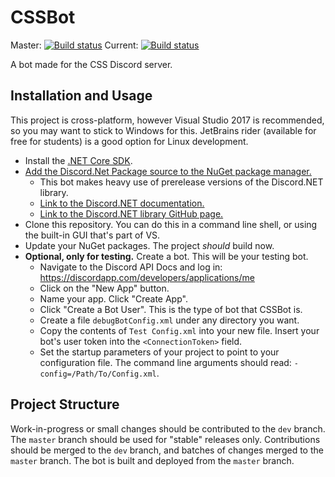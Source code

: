 # CSSBot

Master: [![Build status](https://ci.appveyor.com/api/projects/status/b948an39c0hv2b5t/branch/master?svg=true)](https://ci.appveyor.com/project/Chris-Johnston/cssbot/branch/master)
Current: [![Build status](https://ci.appveyor.com/api/projects/status/b948an39c0hv2b5t?svg=true)](https://ci.appveyor.com/project/Chris-Johnston/cssbot)

A bot made for the CSS Discord server.

## Installation and Usage

This project is cross-platform, however Visual Studio 2017 is recommended, so you may want to stick to Windows for this.
JetBrains rider (available for free for students) is a good option for Linux development.

- Install the [.NET Core SDK](https://www.microsoft.com/net/download/core).
- [Add the Discord.Net Package source to the NuGet package manager.](https://discord.foxbot.me/docs/guides/getting_started/installing.html)
  - This bot makes heavy use of prerelease versions of the Discord.NET library.
  - [Link to the Discord.NET documentation.](https://discord.foxbot.me/docs/)
  - [Link to the Discord.NET library GitHub page.](https://github.com/RogueException/Discord.Net/tree/dev)
- Clone this repository. You can do this in a command line shell, or using the built-in GUI that's part of VS.
- Update your NuGet packages. The project *should* build now.
- **Optional, only for testing.** Create a bot. This will be your testing bot.
  - Navigate to the Discord API Docs and log in: https://discordapp.com/developers/applications/me
  - Click on the "New App" button.
  - Name your app. Click "Create App".
  - Click "Create a Bot User". This is the type of bot that CSSBot is.
  - Create a file `debugBotConfig.xml` under any directory you want.
  - Copy the contents of `Test Config.xml` into your new file. Insert your bot's user token into the `<ConnectionToken>` field.
  - Set the startup parameters of your project to point to your configuration file. The command line arguments should read: `-config=/Path/To/Config.xml`.

## Project Structure

Work-in-progress or small changes should be contributed to the `dev` branch. The `master` branch should be used for "stable" releases only.
Contributions should be merged to the `dev` branch, and batches of changes merged to the `master` branch. The bot is built and deployed from the `master` branch.
